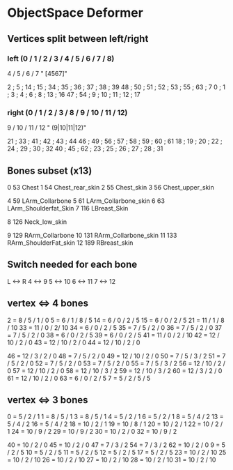 # ObjectSpace Deformer

## Vertices split between left/right

### left (0 / 1 / 2 / 3 / 4 / 5 / 6 / 7 / 8)

4 / 5 / 6 / 7 " [4567]"

2 ; 5 ; 14 ; 15 ; 34 ; 35 ; 36 ; 37 ; 38 ; 39
48 ; 50 ; 51 ; 52 ; 53 ; 55 ; 63 ; 7
0 ; 1 ; 3 ; 4 ; 6 ; 8 ; 13 ; 16
47 ; 54 ; 9 ; 10 ; 11 ; 12 ; 17

### right (0 / 1 / 2 / 3 / 8 / 9 / 10 / 11 / 12)

9 / 10 / 11 / 12 " (9|10|11|12)"

21 ; 33 ; 41 ; 42 ; 43 ; 44
46 ; 49 ; 56 ; 57 ; 58 ; 59 ; 60 ; 61
18 ; 19 ; 20 ; 22 ; 24 ; 29 ; 30 ; 32
40 ; 45 ; 62 ; 23 ; 25 ; 26 ; 27 ; 28 ; 31

## Bones subset (x13)

0 53 Chest
1 54 Chest_rear_skin
2 55 Chest_skin
3 56 Chest_upper_skin

4 59 LArm_Collarbone
5 61 LArm_Collarbone_skin
6 63 LArm_Shoulderfat_Skin
7 116 LBreast_Skin

8 126 Neck_low_skin

9 129 RArm_Collarbone
10 131 RArm_Collarbone_skin
11 133 RArm_ShoulderFat_skin
12 189 RBreast_skin

## Switch needed for each bone

L <-> R
4 <-> 9
5 <-> 10
6 <-> 11
7 <-> 12

## vertex <=> 4  bones

2 = 8 / 5 / 1 / 0
5 = 6 / 1 / 8 / 5
14 = 6 / 0 / 2 / 5
15 = 6 / 0 / 2 / 5
21 = 11 / 1 / 8 / 10
33 = 11 / 0 / 2/ 10
34 = 6 / 0 / 2 / 5
35 = 7 / 5 / 2 / 0
36 = 7 / 5 / 2 / 0
37 = 7 / 5 / 2 / 0
38 = 6 / 0 / 2 / 5
39 = 6 / 0 / 2 / 5
41 = 11 / 0 / 2 / 10
42 = 12 / 10 / 2 / 0
43 = 12 / 10 / 2 / 0
44 = 12 / 10 / 2 / 0

46 = 12 / 3 / 2 / 0
48 = 7 / 5 / 2 / 0
49 = 12 / 10 / 2 / 0
50 = 7 / 5 / 3 / 2
51 = 7 / 5 / 2 / 0
52 = 7 / 5 / 2 / 0
53 = 7 / 5 / 2 / 0
55 = 7 / 5 / 3 / 2
56 = 12 / 10 / 2 / 0
57 = 12 / 10 / 2 / 0
58 = 12 / 10 / 3 / 2
59 = 12 / 10 / 3 / 2
60 = 12 / 3 / 2 / 0
61 = 12 / 10 / 2 / 0
63 = 6 / 0 / 2 / 5
7 = 5 / 2 / 5 / 5

## vertex <=> 3 bones

0 = 5 / 2 / 1
1 = 8 / 5 / 1
3 = 8 / 5 / 1
4 = 5 / 2 / 1
6 = 5 / 2 / 1
8 = 5 / 4 / 2
13 = 5 / 4 / 2
16 = 5 / 4 / 2
18 = 10 / 2 / 1
19 = 10 / 8 / 1
20 = 10 / 2 / 1
22 = 10 / 2 / 1
24 = 10 / 9 / 2
29 = 10 / 9 / 2
30 = 10 / 2 / 0
32 = 10 / 9 / 2

40 = 10 / 2 / 0
45 = 10 / 2 / 0
47 = 7 / 3 / 2
54 = 7 / 3 / 2
62 = 10 / 2 / 0
9 = 5 / 2 / 5
10 = 5 / 2 / 5
11 = 5 / 2 / 5
12 = 5 / 2 / 5
17 = 5 / 2 / 5
23 = 10 / 2 / 10
25 = 10 / 2 / 10
26 = 10 / 2 / 10
27 = 10 / 2 / 10
28 = 10 / 2 / 10
31 = 10 / 2 / 10